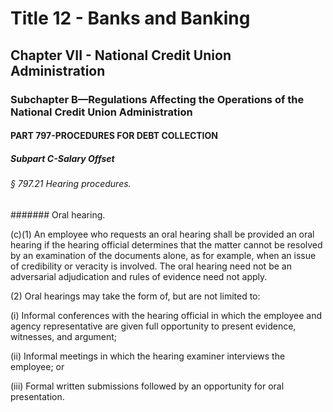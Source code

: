 
# Title 12 - Banks and Banking
## Chapter VII - National Credit Union Administration
### Subchapter B—Regulations Affecting the Operations of the National Credit Union Administration
#### PART 797-PROCEDURES FOR DEBT COLLECTION
##### Subpart C-Salary Offset
###### § 797.21 Hearing procedures.
####### Oral hearing.

(c)(1) An employee who requests an oral hearing shall be provided an oral hearing if the hearing official determines that the matter cannot be resolved by an examination of the documents alone, as for example, when an issue of credibility or veracity is involved. The oral hearing need not be an adversarial adjudication and rules of evidence need not apply.

(2) Oral hearings may take the form of, but are not limited to:

(i) Informal conferences with the hearing official in which the employee and agency representative are given full opportunity to present evidence, witnesses, and argument;

(ii) Informal meetings in which the hearing examiner interviews the employee; or

(iii) Formal written submissions followed by an opportunity for oral presentation.
